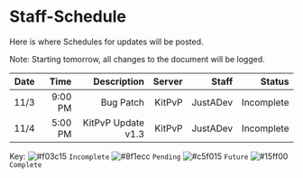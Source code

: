 # Staff-Schedule
Here is where Schedules for updates will be posted.

Note: Starting tomorrow, all changes to the document will be logged.


| Date | Time | Description | Server | Staff | Status |
| -----:| ------:| ---------------:| ---------:| ------:| -----:|
| 11/3 | 9:00 PM | Bug Patch | KitPvP | JustADev | Incomplete |
| 11/4 | 5:00 PM | KitPvP Update v1.3 | KitPvP | JustADev | Incomplete |


Key:
![#f03c15](https://placehold.it/15/f03c15/000000?text=+) `Incomplete`  ![#8f1ecc](https://placehold.it/15/8f1ecc/000000?text=+) `Pending`
![#c5f015](https://placehold.it/15/c5f015/000000?text=+) `Future`      ![#15ff00](https://placehold.it/15/15ff00/000000?text=+) `Complete`
